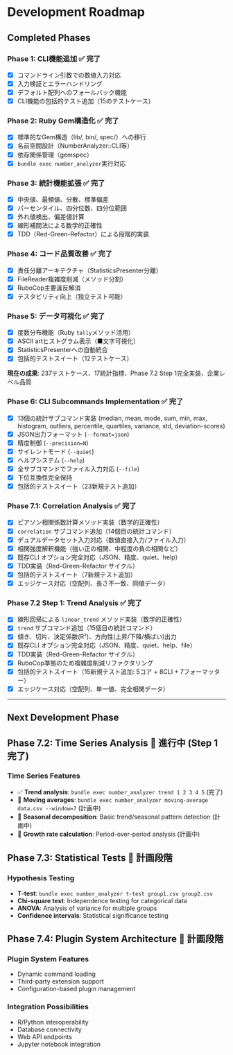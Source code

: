 # Development Roadmap

## Completed Phases

### Phase 1: CLI機能追加 ✅ 完了
- [x] コマンドライン引数での数値入力対応
- [x] 入力検証とエラーハンドリング
- [x] デフォルト配列へのフォールバック機能
- [x] CLI機能の包括的テスト追加（15のテストケース）

### Phase 2: Ruby Gem構造化 ✅ 完了
- [x] 標準的なGem構造（lib/, bin/, spec/）への移行
- [x] 名前空間設計（NumberAnalyzer::CLI等）
- [x] 依存関係管理（gemspec）
- [x] `bundle exec number_analyzer`実行対応

### Phase 3: 統計機能拡張 ✅ 完了
- [x] 中央値、最頻値、分散、標準偏差
- [x] パーセンタイル、四分位数、四分位範囲
- [x] 外れ値検出、偏差値計算
- [x] 線形補間法による数学的正確性
- [x] TDD（Red-Green-Refactor）による段階的実装

### Phase 4: コード品質改善 ✅ 完了
- [x] 責任分離アーキテクチャ（StatisticsPresenter分離）
- [x] FileReader複雑度削減（メソッド分割）
- [x] RuboCop主要違反解消
- [x] テスタビリティ向上（独立テスト可能）

### Phase 5: データ可視化 ✅ 完了
- [x] 度数分布機能（Ruby `tally`メソッド活用）
- [x] ASCII artヒストグラム表示（■文字可視化）
- [x] StatisticsPresenterへの自動統合
- [x] 包括的テストスイート（12テストケース）

**現在の成果**: 237テストケース、17統計指標、Phase 7.2 Step 1完全実装、企業レベル品質

### Phase 6: CLI Subcommands Implementation ✅ 完了
- [x] 13個の統計サブコマンド実装 (median, mean, mode, sum, min, max, histogram, outliers, percentile, quartiles, variance, std, deviation-scores)
- [x] JSON出力フォーマット (`--format=json`)
- [x] 精度制御 (`--precision=N`)
- [x] サイレントモード (`--quiet`)
- [x] ヘルプシステム (`--help`)
- [x] 全サブコマンドでファイル入力対応 (`--file`)
- [x] 下位互換性完全保持
- [x] 包括的テストスイート（23新規テスト追加）

### Phase 7.1: Correlation Analysis ✅ 完了
- [x] ピアソン相関係数計算メソッド実装（数学的正確性）
- [x] `correlation` サブコマンド追加（14個目の統計コマンド）
- [x] デュアルデータセット入力対応（数値直接入力/ファイル入力）
- [x] 相関強度解釈機能（強い正の相関、中程度の負の相関など）
- [x] 既存CLI オプション完全対応（JSON、精度、quiet、help）
- [x] TDD実装（Red-Green-Refactor サイクル）
- [x] 包括的テストスイート（7新規テスト追加）
- [x] エッジケース対応（空配列、長さ不一致、同値データ）

### Phase 7.2 Step 1: Trend Analysis ✅ 完了
- [x] 線形回帰による `linear_trend` メソッド実装（数学的正確性）
- [x] `trend` サブコマンド追加（15個目の統計コマンド）
- [x] 傾き、切片、決定係数(R²)、方向性(上昇/下降/横ばい)出力
- [x] 既存CLI オプション完全対応（JSON、精度、quiet、help、file）
- [x] TDD実装（Red-Green-Refactor サイクル）
- [x] RuboCop準拠のため複雑度削減リファクタリング
- [x] 包括的テストスイート（15新規テスト追加: 5コア + 8CLI + 7フォーマッター）
- [x] エッジケース対応（空配列、単一値、完全相関データ）

---

## Next Development Phase

## Phase 7.2: Time Series Analysis 🚧 進行中 (Step 1 完了)

### Time Series Features  
- ✅ **Trend analysis**: `bundle exec number_analyzer trend 1 2 3 4 5` (完了)
- 🔮 **Moving averages**: `bundle exec number_analyzer moving-average data.csv --window=7` (計画中)
- 🔮 **Seasonal decomposition**: Basic trend/seasonal pattern detection (計画中)
- 🔮 **Growth rate calculation**: Period-over-period analysis (計画中)

## Phase 7.3: Statistical Tests 🔮 計画段階

### Hypothesis Testing
- **T-test**: `bundle exec number_analyzer t-test group1.csv group2.csv`
- **Chi-square test**: Independence testing for categorical data
- **ANOVA**: Analysis of variance for multiple groups
- **Confidence intervals**: Statistical significance testing

## Phase 7.4: Plugin System Architecture 🔮 計画段階

### Plugin System Features
- Dynamic command loading
- Third-party extension support
- Configuration-based plugin management

### Integration Possibilities
- R/Python interoperability
- Database connectivity
- Web API endpoints
- Jupyter notebook integration